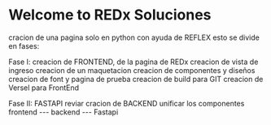 # Welcome to REDx Soluciones

cracion de una pagina solo en python con ayuda de REFLEX
esto se divide en fases:

Fase I:
    creacion de FRONTEND, de la pagina de REDx 
    creacion de vista de ingreso
    creacion de un maquetacion
    creacion de componentes y diseños
    creacion de font y pagina de prueba
    creacion de build para GIT
    creacion de Versel para FrontEnd

 Fase II:
    FASTAPI reviar 
    cracion de BACKEND
    unificar los componentes 
    frontend --- backend --- Fastapi
       